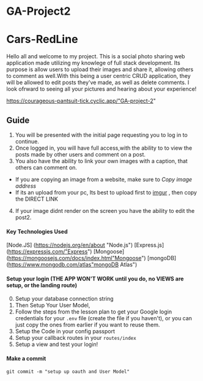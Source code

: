 # GA-Project2 

# Cars-RedLine

Hello all and welcome to my project. This is a social photo sharing web application made utilizing my knowlege of full stack development. Its purpose is allow users to upload their images and share it, allowing others to comment as well.With this being a user centric CRUD application, they will be allowed to edit  posts they've made, as well as delete comments. I look ofrward to seeing all your pictures and hearing about your experience!

https://courageous-pantsuit-tick.cyclic.app/"GA-project-2"


## Guide

1. You will be presented with the initial page requesting you to log in to continue.
2. Once logged in, you will have full access,with the ability to  to view the posts made by other users and comment on a post. 
3. You also have the ability to link your own images with a caption, that others can comment on.
* If you are copying an image from a website, make sure to _Copy image address_
* If its an upload from your pc, Its best to upload first to [imgur](https://imgur.com/"imgur") , then copy the DIRECT LINK 
4. If your image didnt render on the screen you have the ability to edit the post2.




#### Key Technologies Used
 [Node.JS] (https://nodejs.org/en/about "Node.js")
 [Express.js] (https://expressjs.com/"Express")
 [Mongoose] (https://mongoosejs.com/docs/index.html"Mongoose")
 [mongoDB] (https://www.mongodb.com/atlas"mongoDB Atlas")

#### Setup your login (THE APP WON'T WORK until you do, no VIEWS are setup, or the landing route)

0. Setup your database connection string
1. Then Setup Your User Model, 
2. Follow the steps from the lesson plan to get your Google login credentials for your `.env` file (create the file if you haven't), or you can just copy the ones from earlier if you want to reuse them.
3. Setup the Code in your config passport 
4. Setup your callback routes in your `routes/index`
5. Setup a view and test your login!

#### Make a commit 

```git commit -m "setup up oauth and User Model"```

